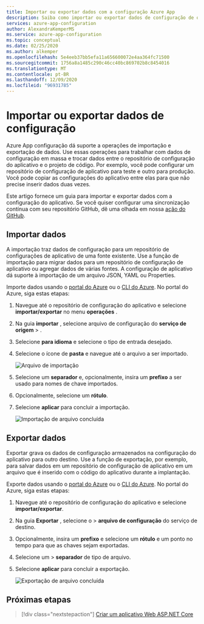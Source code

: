 ```yaml
---
title: Importar ou exportar dados com a configuração Azure App
description: Saiba como importar ou exportar dados de configuração de ou para a configuração do Azure App. Troque dados entre o repositório de configuração do aplicativo e o projeto de código.
services: azure-app-configuration
author: AlexandraKemperMS
ms.service: azure-app-configuration
ms.topic: conceptual
ms.date: 02/25/2020
ms.author: alkemper
ms.openlocfilehash: 5e4eeb37bb5efa11a656600072e4aa364fc71500
ms.sourcegitcommit: 1756a8a1485c290c46cc40bc869702b8c8454016
ms.translationtype: MT
ms.contentlocale: pt-BR
ms.lasthandoff: 12/09/2020
ms.locfileid: "96931785"
---
```

# <a name="import-or-export-configuration-data"></a>Importar ou exportar dados de configuração

Azure App configuração dá suporte a operações de importação e exportação de dados. Use essas operações para trabalhar com dados de configuração em massa e trocar dados entre o repositório de configuração do aplicativo e o projeto de código. Por exemplo, você pode configurar um repositório de configuração de aplicativo para teste e outro para produção. Você pode copiar as configurações do aplicativo entre elas para que não precise inserir dados duas vezes.

Este artigo fornece um guia para importar e exportar dados com a configuração do aplicativo. Se você quiser configurar uma sincronização contínua com seu repositório GitHub, dê uma olhada em nossa [ação do GitHub](./concept-github-action.md).

## <a name="import-data"></a>Importar dados

A importação traz dados de configuração para um repositório de configurações de aplicativo de uma fonte existente. Use a função de importação para migrar dados para um repositório de configuração de aplicativo ou agregar dados de várias fontes. A configuração de aplicativo dá suporte à importação de um arquivo JSON, YAML ou Properties.

Importe dados usando o [portal do Azure](https://portal.azure.com) ou o [CLI do Azure](./scripts/cli-import.md). No portal do Azure, siga estas etapas:

1. Navegue até o repositório de configuração do aplicativo e selecione **importar/exportar** no menu **operações** .

1. Na guia **importar** , selecione arquivo de configuração do **serviço de origem**  >  .

1. Selecione **para idioma** e selecione o tipo de entrada desejado.

1. Selecione o ícone de **pasta** e navegue até o arquivo a ser importado.

    ![Arquivo de importação](./media/import-file.png)

1. Selecione um **separador** e, opcionalmente, insira um **prefixo** a ser usado para nomes de chave importados.

1. Opcionalmente, selecione um **rótulo**.

1. Selecione **aplicar** para concluir a importação.

    ![Importação de arquivo concluída](./media/import-file-complete.png)

## <a name="export-data"></a>Exportar dados

Exportar grava os dados de configuração armazenados na configuração do aplicativo para outro destino. Use a função de exportação, por exemplo, para salvar dados em um repositório de configuração de aplicativo em um arquivo que é inserido com o código do aplicativo durante a implantação.

Exporte dados usando o [portal do Azure](https://portal.azure.com) ou o [CLI do Azure](./scripts/cli-export.md). No portal do Azure, siga estas etapas:

1. Navegue até o repositório de configuração do aplicativo e selecione **importar/exportar**.

1. Na guia **Exportar** , selecione o   >  **arquivo de configuração** do serviço de destino.

1. Opcionalmente, insira um **prefixo** e selecione um **rótulo** e um ponto no tempo para que as chaves sejam exportadas.

1. Selecione um   >  **separador** de tipo de arquivo.

1. Selecione **aplicar** para concluir a exportação.

    ![Exportação de arquivo concluída](./media/export-file-complete.png)

## <a name="next-steps"></a>Próximas etapas

> [!div class="nextstepaction"]
> [Criar um aplicativo Web ASP.NET Core](./quickstart-aspnet-core-app.md)
